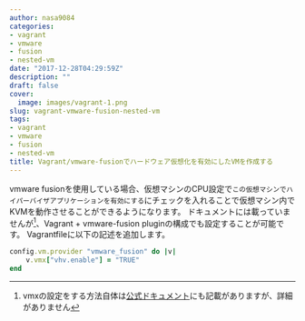 ```yaml
---
author: nasa9084
categories:
- vagrant
- vmware
- fusion
- nested-vm
date: "2017-12-28T04:29:59Z"
description: ""
draft: false
cover:
  image: images/vagrant-1.png
slug: vagrant-vmware-fusion-nested-vm
tags:
- vagrant
- vmware
- fusion
- nested-vm
title: Vagrant/vmware-fusionでハードウェア仮想化を有効にしたVMを作成する
---
```



vmware fusionを使用している場合、仮想マシンのCPU設定で`この仮想マシンでハイパーバイザアプリケーションを有効にする`にチェックを入れることで仮想マシン内でKVMを動作させることができるようになります。
ドキュメントには載っていませんが[^vmx-custom]、Vagrant + vmware-fusion pluginの構成でも設定することが可能です。
Vagrantfileに以下の記述を追加します。

``` ruby
config.vm.provider "vmware_fusion" do |v|
    v.vmx["vhv.enable"] = "TRUE"
end
```

[^vmx-custom]: vmxの設定をする方法自体は[公式ドキュメント](https://www.vagrantup.com/docs/vmware/configuration.html#vmx-customization)にも記載がありますが、詳細がありません

